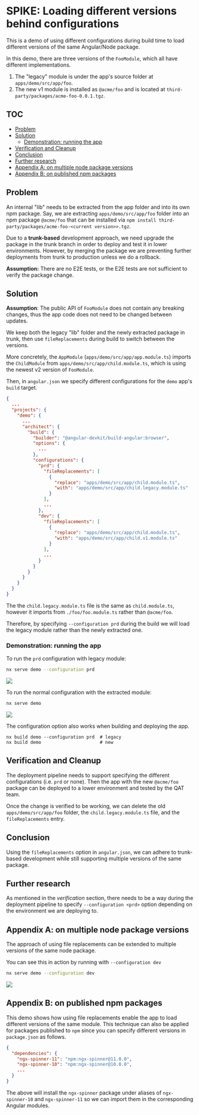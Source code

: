 # SPIKE: Loading different versions behind configurations

This is a demo of using different configurations during build time to load different versions of the same Angular/Node package.

In this demo, there are three versions of the `FooModule`, which all have different implementations.

1. The "legacy" module is under the app's source folder at `apps/demo/src/app/foo`.
2. The new v1 module is installed as `@acme/foo` and is located at `third-party/packages/acme-foo-0.0.1.tgz`.


## TOC

* [Problem](#problem)
* [Solution](#solution)
  * [Demonstration: running the app](#demonstration-running-the-app)
* [Verification and Cleanup](#verification-and-cleanup)
* [Conclusion](#conclusion)
* [Further research](#further-research)
* [Appendix A: on multiple node package versions](#appendix-a-on-multiple-node-package-versions)
* [Appendix B: on published npm packages](#appendix-b-on-published-npm-packages)

## Problem

An internal "lib" needs to be extracted from the app folder and into its own npm package.  Say, we are extracting `apps/demo/src/app/foo` folder into an npm package `@acme/foo` that can be installed via `npm install third-party/packages/acme-foo-<current version>>.tgz`.

Due to a **trunk-based** development approach, we need upgrade the package in the trunk branch in order to deploy and test it in lower environments. However, by merging the package we are preventing further deployments from trunk to production unless we do a rollback.

**Assumption:** There are no E2E tests, or the E2E tests are not sufficient to verify the package change.

## Solution

**Assumption**: The public API of `FooModule` does not contain any breaking changes, thus the app code does not need to be changed between updates.

We keep both the legacy "lib" folder and the newly extracted package in trunk, then use `fileReplacements` during build to switch between the versions.

More concretely, the `AppModule` (`apps/demo/src/app/app.module.ts`) imports the `ChildModule` from `apps/demo/src/app/child.module.ts`, which is using the newest v2 version of `FooModule`.

Then, in `angular.json` we specify different configurations for the `demo` app's `build` target.

```json
{
  ...
  "projects": {
    "demo": {
      ...
      "architect": {
        "build": {
          "builder": "@angular-devkit/build-angular:browser",
          "options": {
            ...
          },
          "configurations": {
            "prd": {
              "fileReplacements": [
                {
                  "replace": "apps/demo/src/app/child.module.ts",
                  "with": "apps/demo/src/app/child.legacy.module.ts"
                }
              ],
              ...
            },
            "dev": {
              "fileReplacements": [
                {
                  "replace": "apps/demo/src/app/child.module.ts",
                  "with": "apps/demo/src/app/child.v1.module.ts"
                }
              ],
              ...
            }
          }
        }
      }
    }
  }
}
```

The the `child.legacy.module.ts` file is the same as `child.module.ts`, however it imports from `./foo/foo.module.ts` rather than `@acme/foo`.

Therefore, by specifying `--configuration prd` during the build we will load the legacy module rather than the newly extracted one.


### Demonstration: running the app

To run the `prd` configuration with legacy module:

```bash
nx serve demo --configuration prd
```

![](./foo-legacy.png)

To run the normal configuration with the extracted module:

```bash
nx serve demo
```

![](./foo-v2.png)

The configuration option also works when building and deploying the app.

```
nx build demo --configuration prd  # legacy
nx build demo                      # new 
```

## Verification and Cleanup

The deployment pipeline needs to support specifying the different configurations (i.e. `prd` or none). Then the app with the new `@acme/foo` package can be deployed to a lower environment and tested by the QAT team. 

Once the change is verified to be working, we can delete the old `apps/demo/src/app/foo` folder, the `child.legacy.module.ts` file, and the `fileReplacements` entry.

## Conclusion

Using the `fileReplacements` option in `angular.json`, we can adhere to trunk-based development while still supporting multiple versions of the same package.

## Further research

As mentioned in the *verification* section, there needs to be a way during the deployment pipeline to specify `--configuration <prd>` option depending on the environment we are deploying to.


## Appendix A: on multiple node package versions

The approach of using file replacements can be extended to multiple versions of the same node package.

You can see this in action by running with `--configuration dev`

```bash
nx serve demo --configuration dev
```

![](./foo-v1.png)

## Appendix B: on published npm packages

This demo shows how using file replacements enable the app to load different versions of the same module. This technique can also
be applied for packages published to `npm` since you can specify different versions in `package.json` as follows.

```json
{
  "dependencies": {
    "ngx-spinner-11": "npm:ngx-spinner@11.0.0",
    "ngx-spinner-10": "npm:ngx-spinner@10.0.0",
    ...
  }
}
```

The above will install the `ngx-spinner` package under aliases of `ngx-spinner-10` and `ngx-spinner-11` so we can import them in the corresponding Angular modules.
